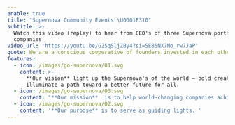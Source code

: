 ```yaml
---
enable: true
title: "Supernova Community Events \U0001F310"
subtitle: >-
  Watch this video (replay) to hear from CEO's of three Supernova portfolio
  companies
video_url: 'https://youtu.be/G2SqSljZBy4?si=SE85NX7Mo_rw7JaP'
quote: We are a conscious cooperative of founders invested in each other’s success
features:
  - icon: /images/go-supernova/01.svg
    content: >-
      **Our vision** light up the Supernova's of the world — bold creators who
      illuminate a path toward a better future for all.
  - icon: /images/go-supernova/03.svg
    content: "**Our mission**  is to help world-changing companies achieve their missions, faster. \U0001F680"
  - icon: /images/go-supernova/02.svg
    content: '**Our purpose** is to serve as guiding lights. '
---
```



